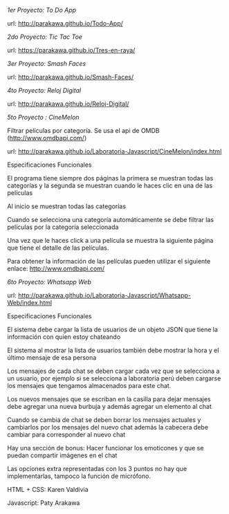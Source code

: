 *1er Proyecto: To Do App*

url: http://parakawa.github.io/Todo-App/

*2do Proyecto: Tic Tac Toe*

url: https://parakawa.github.io/Tres-en-raya/

*3er Proyecto: Smash Faces*

url: http://parakawa.github.io/Smash-Faces/

*4to Proyecto: Reloj Digital*

url: http://parakawa.github.io/Reloj-Digital/

*5to Proyecto : CineMelon*

Filtrar películas por categoría. Se usa el api de OMDB (http://www.omdbapi.com/)

url: http://parakawa.github.io/Laboratoria-Javascript/CineMelon/index.html

Especificaciones Funcionales

El programa tiene siempre dos páginas la primera se muestran todas las categorías y la segunda se muestran cuando le haces clic en una de las películas

Al inicio se muestran todas las categorías

Cuando se selecciona una categoría automáticamente se debe filtrar las películas por la categoría seleccionada

Una vez que le haces click a una película se muestra la siguiente página que tiene el detalle de las películas.

Para obtener la información de las películas pueden utilizar el siguiente enlace:
http://www.omdbapi.com/


*6to Proyecto: Whatsapp Web*

url: http://parakawa.github.io/Laboratoria-Javascript/Whatsapp-Web/index.html

Especificaciones Funcionales

El sistema debe cargar la lista de usuarios de un objeto JSON que tiene la información con quien estoy chateando

El sistema al mostrar la lista de usuarios también debe mostrar la hora y el último mensaje de esa persona

Los mensajes de cada chat se deben cargar cada vez que se selecciona a un usuario, por ejemplo si se selecciona a laboratoria perú deben cargarse los mensajes que tengamos almacenados para este chat.

Los nuevos mensajes que se escriban en la casilla para dejar mensajes debe agregar una nueva burbuja y además agregar un elemento al chat

Cuando se cambia de chat se deben borrar los mensajes actuales y cambiarlos por los mensajes del nuevo chat además la cabecera debe cambiar para corresponder al nuevo chat

Hay una sección de bonus: Hacer funcionar los emoticones y que se puedan compartir imágenes en el chat

Las opciones extra representadas con los 3 puntos no hay que implementarlas, tampoco la función de micrófono.

HTML + CSS: Karen Valdivia

Javascript: Paty Arakawa





